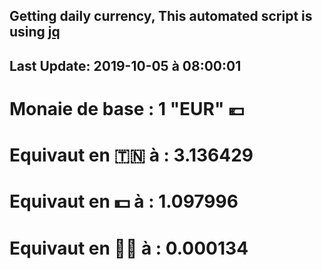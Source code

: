 ## Getting daily currency, This automated script is using [jq](https://stedolan.github.io/jq/)
## Last Update:  2019-10-05 à 08:00:01
 # Monaie de base : 1 "EUR" 💶 
 # Equivaut en 🇹🇳 à :  3.136429 
 # Equivaut en 💵 à : 1.097996
 # Equivaut en 🐱‍💻 à :  0.000134
